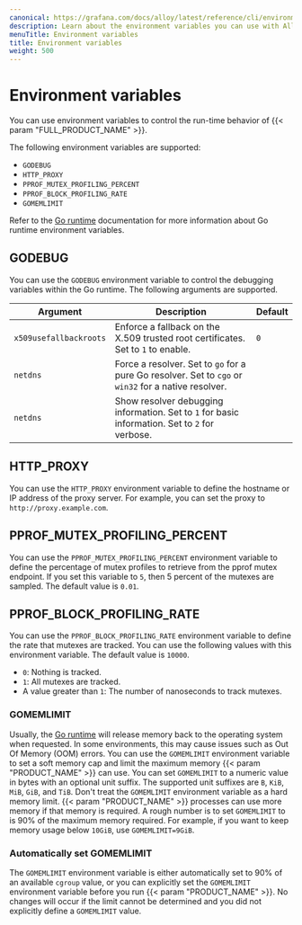 ```yaml
---
canonical: https://grafana.com/docs/alloy/latest/reference/cli/environment-variables/
description: Learn about the environment variables you can use with Alloy
menuTitle: Environment variables
title: Environment variables
weight: 500
---
```


# Environment variables

You can use environment variables to control the run-time behavior of {{< param "FULL_PRODUCT_NAME" >}}.

The following environment variables are supported:

* `GODEBUG`
* `HTTP_PROXY`
* `PPROF_MUTEX_PROFILING_PERCENT`
* `PPROF_BLOCK_PROFILING_RATE`
* `GOMEMLIMIT`


Refer to the [Go runtime][runtime] documentation for more information about Go runtime environment variables.

## GODEBUG

You can use the `GODEBUG` environment variable to control the debugging variables within the Go runtime. The following arguments are supported.

Argument               | Description                                                                                          | Default
-----------------------|------------------------------------------------------------------------------------------------------|--------
`x509usefallbackroots` | Enforce a fallback on the X.509 trusted root certificates. Set to `1` to enable.                     | `0`
`netdns`               | Force a resolver. Set to `go` for a pure Go resolver. Set to `cgo` or `win32` for a native resolver. |
`netdns`               | Show resolver debugging information. Set to `1` for basic information. Set to `2` for verbose.       |

## HTTP_PROXY

You can use the `HTTP_PROXY` environment variable to define the hostname or IP address of the proxy server.  For example, you can set the proxy to `http://proxy.example.com`.

## PPROF_MUTEX_PROFILING_PERCENT

You can use the `PPROF_MUTEX_PROFILING_PERCENT` environment variable to define the percentage of mutex profiles to retrieve from the pprof mutex endpoint. If you set this variable to `5`, then 5 percent of the mutexes are sampled. The default value is `0.01`.

## PPROF_BLOCK_PROFILING_RATE

You can use the `PPROF_BLOCK_PROFILING_RATE` environment variable to define the rate that mutexes are tracked. You can use the following values with this environment variable. The default value is `10000`.

* `0`: Nothing is tracked.
* `1`: All mutexes are tracked.
* A value greater than `1`: The number of nanoseconds to track mutexes.

### GOMEMLIMIT

Usually, the [Go runtime][runtime] will release memory back to the operating system when requested.
In some environments, this may cause issues such as Out Of Memory (OOM) errors.
You can use the `GOMEMLIMIT` environment variable to set a soft memory cap and limit the maximum memory {{< param "PRODUCT_NAME" >}} can use.
You can set `GOMEMLIMIT` to a numeric value in bytes with an optional unit suffix.
The supported unit suffixes are `B`, `KiB`, `MiB`, `GiB`, and `TiB`.
Don't treat the `GOMEMLIMIT` environment variable as a hard memory limit.
{{< param "PRODUCT_NAME" >}}  processes can use more memory if that memory is required.
A rough number is to set `GOMEMLIMIT` to is 90% of the maximum memory required.
For example, if you want to keep memory usage below `10GiB`, use `GOMEMLIMIT=9GiB`.

### Automatically set GOMEMLIMIT

The `GOMEMLIMIT` environment variable is either automatically set to 90% of an available `cgroup` value, or you can explicitly set the  `GOMEMLIMIT` environment variable before you run  {{< param "PRODUCT_NAME" >}}.
No changes will occur if the limit cannot be determined and you did not explicitly define a  `GOMEMLIMIT` value.

[runtime]: https://pkg.go.dev/runtime
